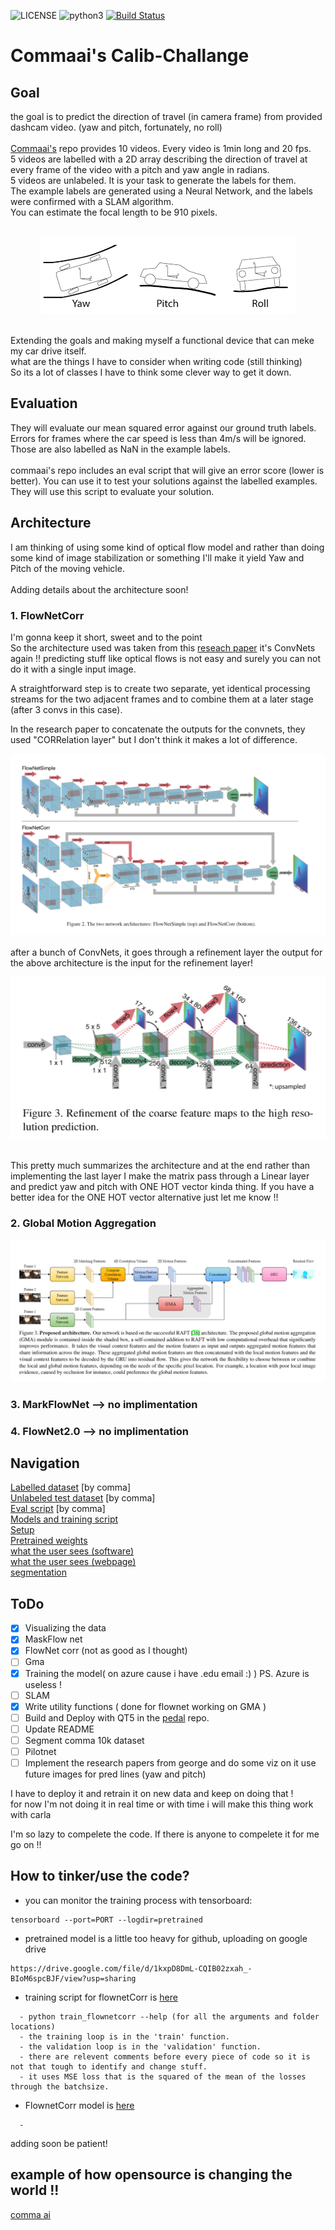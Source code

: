 ![LICENSE](https://img.shields.io/badge/license-MIT-blue.svg)
![python3](https://img.shields.io/badge/python-3.8-blue.svg)
[![Build Status](https://travis-ci.com/shauray8/Calib-Challange.svg?branch=master)](https://travis-ci.com/shauray8/Calib-Challange)

# Commaai's Calib-Challange
## Goal
the goal is to predict the direction of travel (in camera frame) from provided dashcam video. (yaw and pitch, fortunately, no roll)
</br></br>
[Commaai's](https://github.com/commaai/calib_challange) repo provides 10 videos. Every video is 1min long and 20 fps.</br>
5 videos are labelled with a 2D array describing the direction of travel at every frame of the video with a pitch and yaw angle in radians.</br>
5 videos are unlabeled. It is your task to generate the labels for them.</br>
The example labels are generated using a Neural Network, and the labels were confirmed with a SLAM algorithm.</br>
You can estimate the focal length to be 910 pixels.</br>
</br>
<p align="center">
  <img src="./Docs/yaw-pitch-roll.png"></img>
</p>
</br>
Extending the goals and making myself a functional device that can meke my car drive itself. </br>
what are the things I have to consider when writing code (still thinking)

</br>
So its a lot of classes I have to think some clever way to get it down.</br>

## Evaluation
They will evaluate our mean squared error against our ground truth labels. Errors for frames where the car speed is less than 4m/s will be ignored. Those are also labelled as NaN in the example labels.
</br></br>
commaai's repo includes an eval script that will give an error score (lower is better). You can use it to test your solutions against the labelled examples. They will use this script to evaluate your solution.

## Architecture 
I am thinking of using some kind of optical flow model and rather than doing some kind of image stabilization or something I'll make it yield Yaw and Pitch of the moving vehicle.
</br></br>
Adding details about the architecture soon!
### 1. FlowNetCorr

I'm gonna keep it short, sweet and to the point </br>
So the architecture used was taken from this [reseach paper](https://arxiv.org/pdf/1504.06852.pdf)
it's ConvNets again !! predicting stuff like optical flows is not easy and surely you can not do it with a single input image. </br>

A straightforward step is to create two separate, yet identical processing streams for the
two adjacent frames and to combine them at a later stage (after 3 convs in this case).</br>

In the research paper to concatenate the outputs for the convnets, they used "CORRelation layer"
but I don't think it makes a lot of difference. </br>

![](./Docs/FlowNetARch.png)</br></br>
after a bunch of ConvNets, it goes through a refinement layer the output for the above architecture
is the input for the refinement layer!
<p align="center">
<img src = "./Docs/FlowNetRef.png"></img></br></br>
</p>
This pretty much summarizes the architecture and at the end rather than implementing the last layer
I make the matrix pass through a Linear layer and predict yaw and pitch with ONE HOT vector kinda thing.
If you have a better idea for the ONE HOT vector alternative just let me know !!</br>

### 2. Global Motion Aggregation
![](./Docs/GMA_Arch.png)
### 3. MarkFlowNet --> no implimentation 
### 4. FlowNet2.0 --> no implimentation 

## Navigation
[Labelled dataset](./labeled) [by comma]</br>
[Unlabeled test dataset](./unlabeled) [by comma]</br>
[Eval script](eval.py) [by comma]</br>
[Models and training script](./calib_scripts)</br>
[Setup](setup.py) </br>
[Pretrained weights](./pretrained_models/)</br>
[what the user sees (software)](./soft_serve_python)</br>
[what the user sees (webpage)](./web_serve_js)</br>
[segmentation](./U-net2_segnets)</br>

## ToDo
- [x] Visualizing the data
- [X] MaskFlow net
- [x] FlowNet corr (not as good as I thought)
- [ ] Gma
- [X] Training the model( on azure cause i have .edu email :) ) PS. Azure is useless  !
- [ ] SLAM
- [X] Write utility functions ( done for flownet working on GMA )
- [ ] Build and Deploy with QT5 in the [pedal](https://github.com/shauray8/pedal) repo. 
- [ ] Update README
- [ ] Segment comma 10k dataset
- [ ] Pilotnet
- [ ] Implement the research papers from george and do some viz on it use future images for pred lines (yaw and pitch)

I have to deploy it and retrain it on new data and keep on doing that !
</br>
for now I'm not doing it in real time or with time i will make this thing work with carla 
</br>

I'm so lazy to compelete the code. If there is anyone to compelete it for me go on !!

## How to tinker/use the code?

* you can monitor the training process with tensorboard:</br>
```
tensorboard --port=PORT --logdir=pretrained
```

* pretrained model is a little too heavy for github, uploading on google drive
```
https://drive.google.com/file/d/1kxpD8DmL-CQIB02zxah_-BIoM6spcBJF/view?usp=sharing
```

* training script for flownetCorr is [here](./calib/train_flownetcorr.py)
```
  - python train_flownetcorr --help (for all the arguments and folder locations)
  - the training loop is in the 'train' function.
  - the validation loop is in the 'validation' function.
  - there are relevent comments before every piece of code so it is not that tough to identify and change stuff.
  - it uses MSE loss that is the squared of the mean of the losses through the batchsize.

```
* FlownetCorr model is [here](./calib/FlownetCorr.py)
```
  -
```
adding soon be patient!

## example of how opensource is changing the world !! 
[comma ai](https://github.com/commaai)
